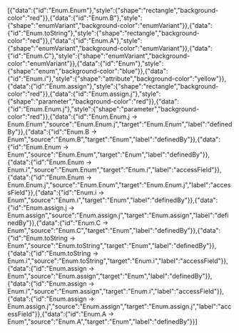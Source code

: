 [{"data":{"id":"Enum.Enum"},"style":{"shape":"rectangle","background-color":"red"}},{"data":{"id":"Enum.B"},"style":{"shape":"enumVariant","background-color":"enumVariant"}},{"data":{"id":"Enum.toString"},"style":{"shape":"rectangle","background-color":"red"}},{"data":{"id":"Enum.A"},"style":{"shape":"enumVariant","background-color":"enumVariant"}},{"data":{"id":"Enum.C"},"style":{"shape":"enumVariant","background-color":"enumVariant"}},{"data":{"id":"Enum"},"style":{"shape":"enum","background-color":"blue"}},{"data":{"id":"Enum.i"},"style":{"shape":"attribute","background-color":"yellow"}},{"data":{"id":"Enum.assign"},"style":{"shape":"rectangle","background-color":"red"}},{"data":{"id":"Enum.assign.j"},"style":{"shape":"parameter","background-color":"red"}},{"data":{"id":"Enum.Enum.j"},"style":{"shape":"parameter","background-color":"red"}},{"data":{"id":"Enum.Enum.j -> Enum.Enum","source":"Enum.Enum.j","target":"Enum.Enum","label":"definedBy"}},{"data":{"id":"Enum.B -> Enum","source":"Enum.B","target":"Enum","label":"definedBy"}},{"data":{"id":"Enum.Enum -> Enum","source":"Enum.Enum","target":"Enum","label":"definedBy"}},{"data":{"id":"Enum.Enum -> Enum.i","source":"Enum.Enum","target":"Enum.i","label":"accessField"}},{"data":{"id":"Enum.Enum -> Enum.Enum.j","source":"Enum.Enum","target":"Enum.Enum.j","label":"accessField"}},{"data":{"id":"Enum.i -> Enum","source":"Enum.i","target":"Enum","label":"definedBy"}},{"data":{"id":"Enum.assign.j -> Enum.assign","source":"Enum.assign.j","target":"Enum.assign","label":"definedBy"}},{"data":{"id":"Enum.C -> Enum","source":"Enum.C","target":"Enum","label":"definedBy"}},{"data":{"id":"Enum.toString -> Enum","source":"Enum.toString","target":"Enum","label":"definedBy"}},{"data":{"id":"Enum.toString -> Enum.i","source":"Enum.toString","target":"Enum.i","label":"accessField"}},{"data":{"id":"Enum.assign -> Enum","source":"Enum.assign","target":"Enum","label":"definedBy"}},{"data":{"id":"Enum.assign -> Enum.i","source":"Enum.assign","target":"Enum.i","label":"accessField"}},{"data":{"id":"Enum.assign -> Enum.assign.j","source":"Enum.assign","target":"Enum.assign.j","label":"accessField"}},{"data":{"id":"Enum.A -> Enum","source":"Enum.A","target":"Enum","label":"definedBy"}}]